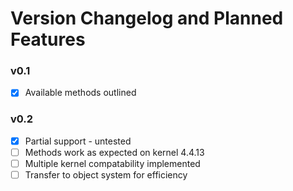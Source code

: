 # Version Changelog and Planned Features
### v0.1
- [x] Available methods outlined
### v0.2
- [x] Partial support - untested
- [ ] Methods work as expected on kernel 4.4.13
- [ ] Multiple kernel compatability implemented
- [ ] Transfer to object system for efficiency
